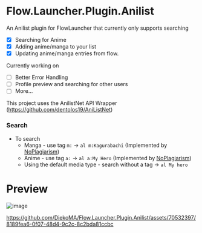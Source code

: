 # Flow.Launcher.Plugin.Anilist
An Anilist plugin for FlowLauncher that currently only supports searching

- [x] Searching for Anime
- [x] Adding anime/manga to your list
- [x] Updating anime/manga entries from flow.

Currently working on 
- [ ] Better Error Handling
- [ ] Profile preview and searching for other users
- [ ] More...

This project uses the AnilistNet API Wrapper (https://github.com/dentolos19/AniListNet)

### Search

- To search
  - Manga - use tag `m:` -> `al m:Kagurabachi` (Implemented by [NoPlagiarism](https://github.com/NoPlagiarism 'Awesome programmer'))
  - Anime - use tag `a:` -> `al a:My Hero` (Implemented by [NoPlagiarism](https://github.com/NoPlagiarism 'Awesome programmer'))
  - Using the default media type - search without a tag -> `al My hero`


# Preview
![image](https://github.com/DiekoMA/Flow.Launcher.Plugin.Anilist/assets/70532397/6c76070c-ce7c-4e72-a87b-33cabdee8b7a)


https://github.com/DiekoMA/Flow.Launcher.Plugin.Anilist/assets/70532397/8189fea6-0f07-48d4-9c2c-8c2bda81ccbc

